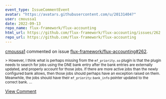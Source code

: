 ```yaml
---
event_type: IssueCommentEvent
avatar: "https://avatars.githubusercontent.com/u/20131404?"
user: cmoussa1
date: 2022-09-13
repo_name: flux-framework/flux-accounting
html_url: https://github.com/flux-framework/flux-accounting/issues/262
repo_url: https://github.com/flux-framework/flux-accounting
---
```


<a href='https://github.com/cmoussa1' target='_blank'>cmoussa1</a> commented on issue <a href='https://github.com/flux-framework/flux-accounting/issues/262' target='_blank'>flux-framework/flux-accounting#262</a>.

<small>> However, I think what is perhaps missing from the `mf_priority.so` plugin is that the plugin needs to search for jobs using the DNE bank entry after the bank entries are externally updated, and properly account for those jobs. If there are more active jobs than the newly configured bank allows, then those jobs should perhaps have an exception raised on them. Meanwhile, the jobs should have their `mf_priority:bank_info` pointer updated to the correct bank....</small>

<a href='https://github.com/flux-framework/flux-accounting/issues/262' target='_blank'>View Comment</a>